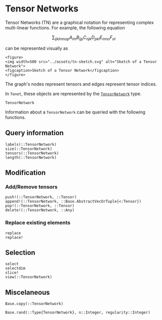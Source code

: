 # Tensor Networks

Tensor Networks (TN) are a graphical notation for representing complex multi-linear functions. For example, the following equation

```math
\sum_{ijklmnop} A_{im} B_{ijp} C_{njk} D_{pkl} E_{mno} F_{ol}
```

can be represented visually as

```@raw html
<figure>
<img width=500 src="../assets/tn-sketch.svg" alt="Sketch of a Tensor Network">
<figcaption>Sketch of a Tensor Network</figcaption>
</figure>
```

The graph's nodes represent tensors and edges represent tensor indices.

In `Tenet`, these objects are represented by the [`TensorNetwork`](@ref) type.

```@docs
TensorNetwork
```

Information about a `TensorNetwork` can be queried with the following functions.

## Query information

```@docs
labels(::TensorNetwork)
size(::TensorNetwork)
tensors(::TensorNetwork)
length(::TensorNetwork)
```

## Modification

### Add/Remove tensors

```@docs
push!(::TensorNetwork, ::Tensor)
append!(::TensorNetwork, ::Base.AbstractVecOrTuple{<:Tensor})
pop!(::TensorNetwork, ::Tensor)
delete!(::TensorNetwork, ::Any)
```

### Replace existing elements

```@docs
replace
replace!
```

## Selection

```@docs
select
selectdim
slice!
view(::TensorNetwork)
```

## Miscelaneous

```@docs
Base.copy(::TensorNetwork)
```

```@docs
Base.rand(::Type{TensorNetwork}, n::Integer, regularity::Integer)
```
